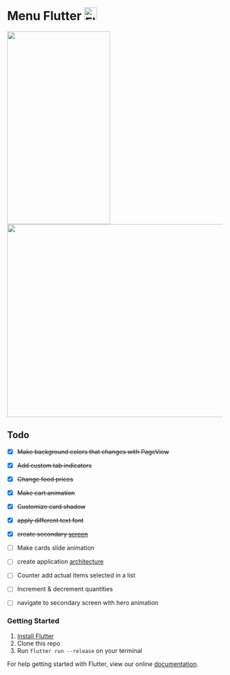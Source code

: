 # Menu Flutter  <img src="https://flutter.io/images/flutter-mark-square-100.png" alt="Flutter" width="30" height="30" />



<img src="https://github.com/braulio94/menu/blob/master/screenshots/screenshot.png" width="240" height="450">                      [<img src="https://github.com/braulio94/menu_flutter/blob/master/screenshots/preview.gif" width="600" height="450">](https://goo.gl/jChLBV)



## Todo

- [x] ~~Make background colors that changes with PageView~~
- [x] ~~Add custom tab indicators~~
- [x] ~~Change food prices~~
- [x] ~~Make cart animation~~
- [x] ~~Customize card shadow~~
- [x] ~~apply different text font~~
- [x] ~~create secondary [screen](https://www.uplabs.com/posts/about-us-ramen-restaurant-app)~~
- [ ] Make cards slide animation
- [ ] create application [architecture](https://github.com/brianegan/flutter_architecture_samples)
- [ ] Counter add actual items selected in a list
- [ ] Increment & decrement quantities
- [ ] navigate to secondary screen with hero animation


### Getting Started

1. [Install Flutter](https://flutter.io/setup/)
2. Clone this repo
3. Run `flutter run --release` on your terminal



For help getting started with Flutter, view our online
[documentation](http://flutter.io/).



